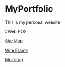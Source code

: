 # MyPortfolio
This is my personal website

#Web POS

<a href="https://drive.google.com/file/d/1WFyCl_QhkGfvQ0kgGrfqB3zIFpsUaSd5/view?usp=sharing" target="_blank"> Site Map </a> <br>

<a href="https://drive.google.com/file/d/132hNRrdmQGB1qA9v5IgXmrDHLOmpr3hE/view?usp=sharing" target="_blank"> Wire Frame </a> <br>

<a href="https://www.figma.com/file/k8QdBguCnTF9Zh13AFwAvt/Web-Pos?type=design&node-id=0%3A1&t=JKgBVlL27yvFfh5i-1" target="_blank"> Mock-up</a> <br>
